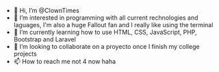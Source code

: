 - 👋 Hi, I’m @ClownTimes
- 👀 I’m interested in programming with all current rechnologies and laguages, I'm also a huge Fallout fan and I really like using the terminal
- 🌱 I’m currently learning how to use HTML, CSS, JavaScript, PHP, Bootstrap and Laravel
- 💞️ I’m looking to collaborate on a proyecto once I finish my college projects
- 📫 How to reach me not 4 now haha

<!---
ClownTimes/ClownTimes is a ✨ special ✨ repository because its `README.md` (this file) appears on your GitHub profile.
You can click the Preview link to take a look at your changes.
--->

